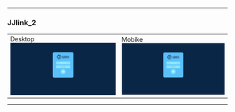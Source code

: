 --------------------------------------------------------
<h3>JJlink_2</h3>

<table boder="1">
        <tr>
            <td>Desktop <br><img src="JJLink_2/Hasil/Login.png" /></td>
            <td>Mobike <br><img src="JJLink_2/Hasil/Login.png" /></td>
        </tr>
    </table>


--------------------------------------------------------
